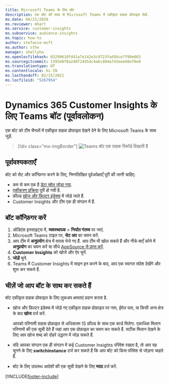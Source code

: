```yaml
---
title: Microsoft Teams के लिए बॉट
description: एक बॉट की मदद से Microsoft Teams में एकीकृत ग्राहक प्रोफाइल देखें.
ms.date: 04/21/2020
ms.reviewer: mhart
ms.service: customer-insights
ms.subservice: audience-insights
ms.topic: how-to
author: stefanie-msft
ms.author: sthe
manager: shellyha
ms.openlocfilehash: 03299610fd41a7e142e3c9723fad56ce7f90e083
ms.sourcegitcommit: 139548f8a2d0f24d54c4a6c404a743eeeb8ef8e0
ms.translationtype: HT
ms.contentlocale: hi-IN
ms.lasthandoff: 02/15/2021
ms.locfileid: "5267954"
---
```

# <a name="teams-bot-for-dynamics-365-customer-insights-preview"></a>Dynamics 365 Customer Insights के लिए Teams बॉट (पूर्वावलोकन)

एक बॉट को टीम चैनलों में एकीकृत ग्राहक प्रोफाइल देखने देने के लिए Microsoft Teams के साथ जुड़ें.

> [!div class="mx-imgBorder"]
> ![Teams बॉट एक ग्राहक रिकॉर्ड दिखाती हैं](media/teams-bot.png "Teams बॉट एक ग्राहक रिकॉर्ड दिखाती हैं")

## <a name="prerequisites"></a>पूर्वावश्यकताएँ

बॉट को सेट और कॉन्फ़िगर करने के लिए, निम्नलिखित पूर्वअपेक्षाएँ पूरी की जानी चाहिए:

- कम से कम एक है [डेटा स्रोत जोड़ा गया](data-sources.md).
- [एकीकरण प्रक्रिया](data-unification.md) पूरी हो गयी है.
- फ़ील्ड [खोज और फ़िल्टर इंडेक्स](search-filter-index.md) में जोड़े जाते हैं.
- Customer Insights और टीम एक ही संगठन में हैं.

## <a name="configure-the-bot"></a>बॉट कॉन्फ़िगर करें

1. ऑडिएंस इनसाइट्स में, **व्यवस्थापक** > **निर्यात गंतव्य** पर जाएं.
1. Microsoft Teams टाइल पर, **सेट अप** का चयन करें.
1. आप टीम में **अनुप्रयोग** क्षेत्र में वापस भेजे गए हैं. आप टीम भी खोल सकते हैं और नीचे-बाएँ कोने में **अनुप्रयोग** का चयन करें या सीधे [AppSource से प्राप्त करें](https://go.microsoft.com/fwlink/?linkid=2124104).
1. **Customer Insights** को खोजें और ऐप चुनें.
1. **जोड़ें** चुनें.
1. Teams में Customer Insights में साइन इन करने के बाद, आप एक स्वागत संदेश देखेंगे और शुरू कर सकते हैं.

## <a name="things-you-can-do-with-the-bot"></a>चीज़ें जो आप बॉट के साथ कर सकते हैं

बॉट एकीकृत ग्राहक प्रोफाइल के लिए लुकअप क्षमताएं प्रदान करता है.

- खोज और फ़िल्टर इंडेक्स में जोड़े गए एकीकृत ग्राहक प्रोफ़ाइल पर नाम, ईमेल पता, या किसी अन्य क्षेत्र के बाद **खोज**  दर्ज करें.

  आपको परिणामी ग्राहक प्रोफ़ाइल से अधिकतम 15 फ़ील्ड के साथ एक कार्ड मिलेगा. एकाधिक मिलान परिणामों की एक सूची देते हैं जहां आप एक प्रोफ़ाइल का चयन कर सकते हैं. सटीक मिलान देखने के लिए आप खोज शब्द को दोहरे उद्धरण में जोड़ सकते हैं.

- यदि आपका संगठन एक ही संगठन में कई Customer Insights परिवेश रखता है, तो आप यह चुनने के लिए **switchinstance** दर्ज कर सकते हैं कि आप बॉट को किस परिवेश से जोड़ना चाहते हैं.

- बॉट के लिए उपलब्ध आदेशों की एक सूची देखने के लिए **मदद** दर्ज करें.  


[!INCLUDE[footer-include](../includes/footer-banner.md)]